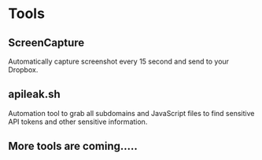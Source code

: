 # Tools
## ScreenCapture
 Automatically capture screenshot every 15 second and send to your Dropbox.

## apileak.sh
 Automation tool to grab all subdomains and JavaScript files to find sensitive API tokens and other sensitive information.

## More tools are coming.....
